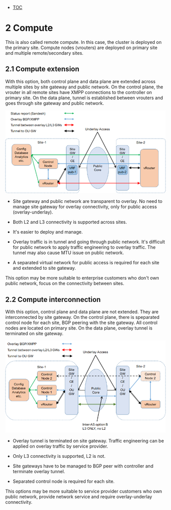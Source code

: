 * [TOC](Multi-Site.md#toc)

# 2 Compute

This is also called remote compute. In this case, the cluster is deployed on the primary site. Compute nodes (vrouters) are deployed on primary site and multiple remote/secondary sites.


## 2.1 Compute extension

With this option, both control plane and data plane are extended across multiple sites by site gateway and public network. On the control plane, the vrouter in all remote sites have XMPP connections to the controller on primary site. On the data plane, tunnel is established between vrouters and goes through site gateway and public network.

![Figure 2.1 Compute extension](F2-1.png)

* Site gateway and public network are transparent to overlay. No need to manage site gateway for overlay connectivity, only for public access (overlay-underlay).

* Both L2 and L3 connectivity is supported across sites.

* It's easier to deploy and manage.

* Overlay traffic is in tunnel and going through public network. It's difficult for public network to apply traffic engineering to overlay traffic. The tunnel may also cause MTU issue on public network.

* A separated virtual network for public access is required for each site and extended to site gateway.

This option may be more suitable to enterprise customers who don't own public network, focus on the connectivity between sites.


## 2.2 Compute interconnection

With this option, control plane and data plane are not extended. They are interconnected by site gateway. On the control plane, there is speparated control node for each site, BGP peering with the site gateway. All control nodes are located on primary site. On the data plane, overlay tunnel is terminated on site gateway.

![Figure 2.3 Compute interconnection](F2-3.png)

* Overlay tunnel is terminated on site gateway. Traffic engineering can be applied on overlay traffic by service provider.

* Only L3 connectivity is supported, L2 is not.

* Site gateways have to be managed to BGP peer with controller and terminate overlay tunnel.

* Separated control node is required for each site.

This options may be more suitable to service provider customers who own public network, provide network service and require overlay-underlay connectivity.


